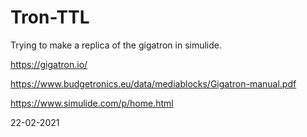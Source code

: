 # Tron-TTL
Trying to make a replica of the gigatron in simulide.

https://gigatron.io/

https://www.budgetronics.eu/data/mediablocks/Gigatron-manual.pdf

https://www.simulide.com/p/home.html

22-02-2021
